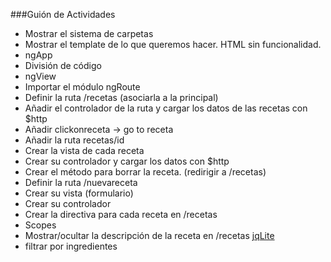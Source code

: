 ###Guión de Actividades

* Mostrar el sistema de carpetas
* Mostrar el template de lo que queremos hacer. HTML sin funcionalidad.
* ngApp
* División de código
* ngView
* Importar el módulo ngRoute
* Definir la ruta /recetas (asociarla a la principal)
* Añadir el controlador de la ruta y cargar los datos de las recetas con $http
* Añadir clickonreceta -> go to receta
* Añadir la ruta recetas/id
* Crear la vista de cada receta
* Crear su controlador y cargar los datos con $http
* Crear el método para borrar la receta. (redirigir a /recetas)
* Definir la ruta /nuevareceta
* Crear su vista (formulario)
* Crear su controlador
* Crear la directiva para cada receta en /recetas
* Scopes
* Mostrar/ocultar la descripción de la receta en /recetas [jqLite](https://docs.angularjs.org/api/ng/function/angular.element)	
* filtrar por ingredientes

